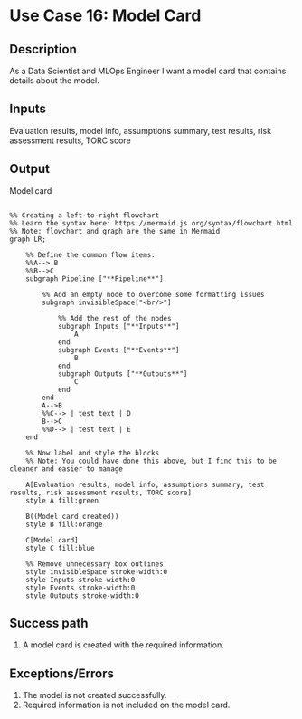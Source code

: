 # Use Case 16: Model Card

## Description

As a Data Scientist and MLOps Engineer I want a model card that contains details about the model.

## Inputs

Evaluation results, model info, assumptions summary, test results, risk assessment results, TORC score

## Output

Model card

```mermaid

%% Creating a left-to-right flowchart
%% Learn the syntax here: https://mermaid.js.org/syntax/flowchart.html
%% Note: flowchart and graph are the same in Mermaid
graph LR;

    %% Define the common flow items:
    %%A--> B
    %%B-->C
    subgraph Pipeline ["**Pipeline**"]
        
        %% Add an empty node to overcome some formatting issues
        subgraph invisibleSpace["<br/>"]

            %% Add the rest of the nodes
            subgraph Inputs ["**Inputs**"]
                A
            end
            subgraph Events ["**Events**"]
                B
            end
            subgraph Outputs ["**Outputs**"]
                C
            end
        end
        A-->B
        %%C--> | test text | D
        B-->C
        %%D--> | test text | E
    end

    %% Now label and style the blocks
    %% Note: You could have done this above, but I find this to be cleaner and easier to manage

    A[Evaluation results, model info, assumptions summary, test results, risk assessment results, TORC score]
    style A fill:green

    B((Model card created))
    style B fill:orange

    C[Model card]
    style C fill:blue

    %% Remove unnecessary box outlines
    style invisibleSpace stroke-width:0
    style Inputs stroke-width:0
    style Events stroke-width:0
    style Outputs stroke-width:0

```


## Success path

1. A model card is created with the required information.

## Exceptions/Errors

1. The model is not created successfully.
2. Required information is not included on the model card.
